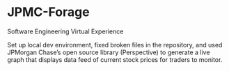 # JPMC-Forage
Software Engineering Virtual Experience

Set up local dev environment, fixed broken files in the repository, and used JPMorgan Chase’s open source library (Perspective) to generate a live graph that displays data feed of current stock prices for traders to monitor.
